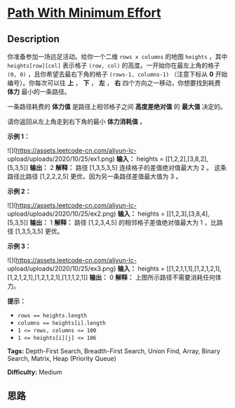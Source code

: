 # [Path With Minimum Effort][title]

## Description

你准备参加一场远足活动。给你一个二维 `rows x columns` 的地图 `heights` ，其中 `heights[row][col]` 表示格子
`(row, col)` 的高度。一开始你在最左上角的格子 `(0, 0)` ，且你希望去最右下角的格子 `(rows-1, columns-1)`
（注意下标从 **0** 开始编号）。你每次可以往 **上** ， **下** ， **左** ， **右** 四个方向之一移动，你想要找到耗费
**体力** 最小的一条路径。

一条路径耗费的 **体力值** 是路径上相邻格子之间 **高度差绝对值** 的 **最大值** 决定的。

请你返回从左上角走到右下角的最小 **体力消耗值** 。

**示例 1：**

![](https://assets.leetcode-cn.com/aliyun-lc-
upload/uploads/2020/10/25/ex1.png)
            **输入：** heights = [[1,2,2],[3,8,2],[5,3,5]]    **输出：** 2    **解释：** 路径 [1,3,5,3,5] 连续格子的差值绝对值最大为 2 。    这条路径比路径 [1,2,2,2,5] 更优，因为另一条路径差值最大值为 3 。    

**示例 2：**

![](https://assets.leetcode-cn.com/aliyun-lc-
upload/uploads/2020/10/25/ex2.png)
            **输入：** heights = [[1,2,3],[3,8,4],[5,3,5]]    **输出：** 1    **解释：** 路径 [1,2,3,4,5] 的相邻格子差值绝对值最大为 1 ，比路径 [1,3,5,3,5] 更优。    

**示例 3：**

![](https://assets.leetcode-cn.com/aliyun-lc-
upload/uploads/2020/10/25/ex3.png)
            **输入：** heights = [[1,2,1,1,1],[1,2,1,2,1],[1,2,1,2,1],[1,2,1,2,1],[1,1,1,2,1]]    **输出：** 0    **解释：** 上图所示路径不需要消耗任何体力。    

**提示：**

  * `rows == heights.length`
  * `columns == heights[i].length`
  * `1 <= rows, columns <= 100`
  * `1 <= heights[i][j] <= 106`


**Tags:** Depth-First Search, Breadth-First Search, Union Find, Array, Binary Search, Matrix, Heap (Priority Queue)

**Difficulty:** Medium

## 思路

[title]: https://leetcode-cn.com/problems/path-with-minimum-effort
